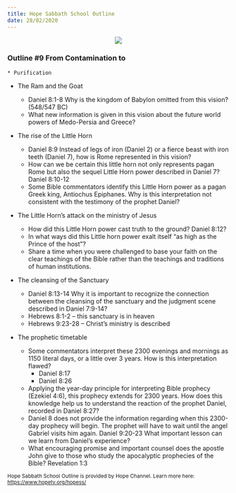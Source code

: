 ```yaml
---
title: Hope Sabbath School Outline
date: 28/02/2020
---
```


<center><img src="https://sabbath-school.adventech.io/api/v1/images/misc/hope-ss-logo.jpg" /></center>

### Outline #9 From Contamination to
	* Purification

*  The Ram and the Goat
	* Daniel 8:1-8 Why is the kingdom of Babylon omitted from this vision? (548/547 BC)
	* What new information is given in this vision about the future world powers of Medo-Persia and Greece?

*  The rise of the Little Horn
	* Daniel 8:9 Instead of legs of iron (Daniel 2) or a fierce beast with iron teeth (Daniel 7), how is Rome represented in this vision?
	* How can we be certain this little horn not only represents pagan Rome but also the sequel Little Horn power described in Daniel 7? Daniel 8:10-12
	* Some Bible commentators identify this Little Horn power as a pagan Greek king, Antiochus Epiphanes.  Why is this interpretation not consistent with the testimony of the prophet Daniel?

*  The Little Horn’s attack on the ministry of Jesus
	* How did this Little Horn power cast truth to the ground? Daniel 8:12?
	* In what ways did this Little horn power exalt itself “as high as the Prince of the host”?
	* Share a time when you were challenged to base your faith on the clear teachings of the Bible rather than the teachings and traditions of human institutions.

*  The cleansing of the Sanctuary
	* Daniel 8:13-14 Why it is important to recognize the connection between the cleansing of the sanctuary and the judgment scene described in Daniel 7:9-14?
	* Hebrews 8:1-2 – this sanctuary is in heaven
	* Hebrews 9:23-28 – Christ’s ministry is described

*  The prophetic timetable
	* Some commentators interpret these 2300 evenings and mornings as 1150 literal days, or a little over 3 years.  How is this interpretation flawed?
		* Daniel 8:17
		* Daniel 8:26
	* Applying the year-day principle for interpreting Bible prophecy (Ezekiel 4:6), this prophecy extends for 2300 years.  How does this knowledge help us to understand the reaction of the prophet Daniel, recorded in Daniel 8:27?
	* Daniel 8 does not provide the information regarding when this 2300-day prophecy will begin. The prophet will have to wait until the angel Gabriel visits him again.  Daniel 9:20-23 What important lesson can we learn from Daniel’s experience?
	* What encouraging promise and important counsel does the apostle John give to those who study the apocalyptic prophecies of the Bible? Revelation 1:3


<small>Hope Sabbath School Outline is provided by Hope Channel. Learn more here: https://www.hopetv.org/hopess/</small>